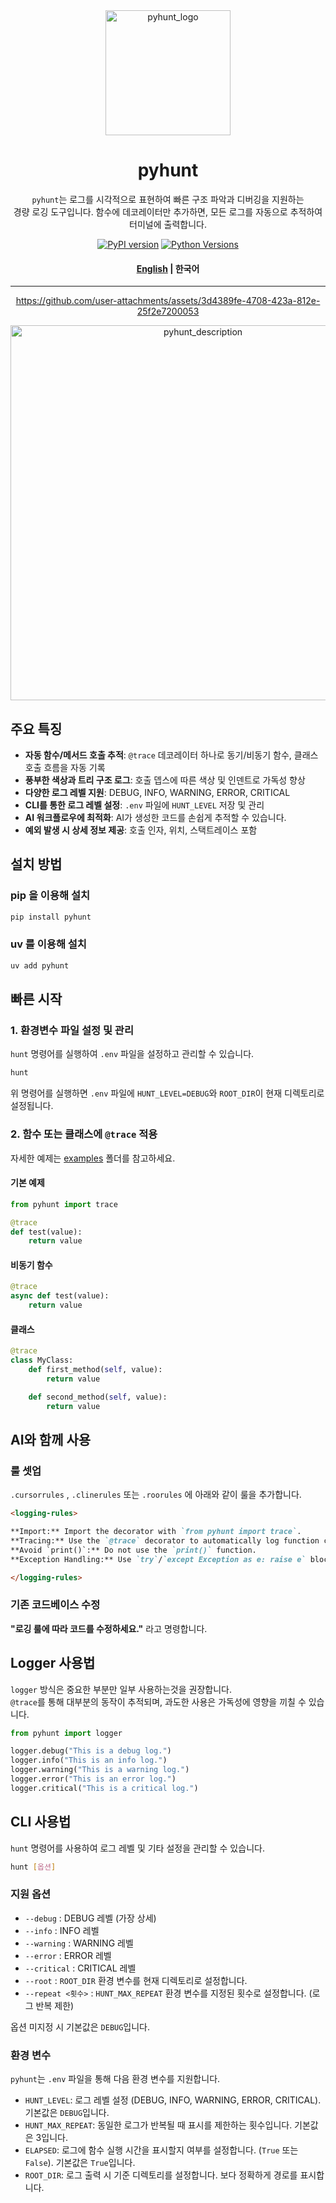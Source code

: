 
<div align="center">

<img src="docs/logo.png" alt="pyhunt_logo" width="200"/>

# pyhunt

`pyhunt`는 로그를 시각적으로 표현하여 빠른 구조 파악과 디버깅을 지원하는    
경량 로깅 도구입니다. 함수에 데코레이터만 추가하면, 
모든 로그를 자동으로 추적하여 터미널에 출력합니다.

[![PyPI version](https://img.shields.io/pypi/v/pyhunt.svg)](https://pypi.org/project/pyhunt/)
[![Python Versions](https://img.shields.io/pypi/pyversions/pyhunt.svg)](https://pypi.org/project/pyhunt/)

#### [English](/README.md) | 한국어

---

https://github.com/user-attachments/assets/3d4389fe-4708-423a-812e-25f2e7200053

<img src="docs/description.png" alt="pyhunt_description" width="600"/>

</div>

## 주요 특징

- **자동 함수/메서드 호출 추적**: `@trace` 데코레이터 하나로 동기/비동기 함수, 클래스 호출 흐름을 자동 기록
- **풍부한 색상과 트리 구조 로그**: 호출 뎁스에 따른 색상 및 인덴트로 가독성 향상
- **다양한 로그 레벨 지원**: DEBUG, INFO, WARNING, ERROR, CRITICAL
- **CLI를 통한 로그 레벨 설정**: `.env` 파일에 `HUNT_LEVEL` 저장 및 관리
- **AI 워크플로우에 최적화**: AI가 생성한 코드를 손쉽게 추적할 수 있습니다.
- **예외 발생 시 상세 정보 제공**: 호출 인자, 위치, 스택트레이스 포함


## 설치 방법

### pip 을 이용해 설치
```bash
pip install pyhunt
```

### uv 를 이용해 설치
```bash
uv add pyhunt
```

## 빠른 시작

### 1. 환경변수 파일 설정 및 관리
`hunt` 명령어를 실행하여 `.env` 파일을 설정하고 관리할 수 있습니다.

```bash
hunt
```

위 명령어를 실행하면 `.env` 파일에 `HUNT_LEVEL=DEBUG`와 `ROOT_DIR`이 현재 디렉토리로 설정됩니다.


### 2. 함수 또는 클래스에 `@trace` 적용
자세한 예제는 [examples](https://github.com/pyhunt/pyhunt/tree/main/examples) 폴더를 참고하세요.


#### 기본 예제
```py
from pyhunt import trace

@trace
def test(value):
    return value
```

#### 비동기 함수
```py
@trace
async def test(value):
    return value
```

#### 클래스
```py
@trace
class MyClass:
    def first_method(self, value):
        return value

    def second_method(self, value):
        return value
```

## AI와 함께 사용

### 룰 셋업
`.cursorrules` , `.clinerules` 또는 `.roorules` 에 아래와 같이 룰을 추가합니다.
```md
<logging-rules>

**Import:** Import the decorator with `from pyhunt import trace`.
**Tracing:** Use the `@trace` decorator to automatically log function calls and execution times.
**Avoid `print()`:** Do not use the `print()` function.
**Exception Handling:** Use `try`/`except Exception as e: raise e` blocks to maintain traceback.

</logging-rules>
```

### 기존 코드베이스 수정
**"로깅 룰에 따라 코드를 수정하세요."** 라고 명령합니다.

## Logger 사용법
`logger` 방식은 중요한 부분만 일부 사용하는것을 권장합니다.  
`@trace`를 통해 대부분의 동작이 추적되며, 과도한 사용은 가독성에 영향을 끼칠 수 있습니다.  

```py
from pyhunt import logger

logger.debug("This is a debug log.")
logger.info("This is an info log.")
logger.warning("This is a warning log.")
logger.error("This is an error log.")
logger.critical("This is a critical log.")
```


## CLI 사용법

`hunt` 명령어를 사용하여 로그 레벨 및 기타 설정을 관리할 수 있습니다.

```bash
hunt [옵션]
```

### 지원 옵션

- `--debug` : DEBUG 레벨 (가장 상세)
- `--info` : INFO 레벨
- `--warning` : WARNING 레벨
- `--error` : ERROR 레벨
- `--critical` : CRITICAL 레벨
- `--root` : `ROOT_DIR` 환경 변수를 현재 디렉토리로 설정합니다.
- `--repeat <횟수>` : `HUNT_MAX_REPEAT` 환경 변수를 지정된 횟수로 설정합니다. (로그 반복 제한)

옵션 미지정 시 기본값은 `DEBUG`입니다.

### 환경 변수

`pyhunt`는 `.env` 파일을 통해 다음 환경 변수를 지원합니다.

- `HUNT_LEVEL`: 로그 레벨 설정 (DEBUG, INFO, WARNING, ERROR, CRITICAL). 기본값은 `DEBUG`입니다.
- `HUNT_MAX_REPEAT`: 동일한 로그가 반복될 때 표시를 제한하는 횟수입니다. 기본값은 3입니다.
- `ELAPSED`: 로그에 함수 실행 시간을 표시할지 여부를 설정합니다. (`True` 또는 `False`). 기본값은 `True`입니다.
- `ROOT_DIR`: 로그 출력 시 기준 디렉토리를 설정합니다. 보다 정확하게 경로를 표시합니다.




